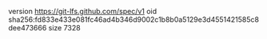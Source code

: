 version https://git-lfs.github.com/spec/v1
oid sha256:fd833e433e081fc46ad4b346d9002c1b8b0a5129e3d4551421585c8dee473666
size 7328
